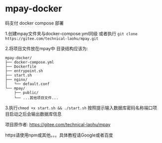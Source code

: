 # mpay-docker
码支付 docker compose 部署

1.创建mpay文件夹与docker-compose.yml同级
或者执行
```git clone https://gitee.com/technical-laohu/mpay.git```

2.将项目文件放在mpay中
目录结构应该为:

```text
mpay-docker/
├── docker-compose.yml
├── Dockerfile
├── entrypoint.sh
├── start.sh
├── nginx/
│   └── default.conf
└── mpay/
    ├── public/
    └── ...其他项目文件...
```

3.执行```chmod +x start.sh && ./start.sh```
按照提示输入数据库密码名称端口项目启动之后会输出数据库信息

项目原作者:
https://gitee.com/technical-laohu/mpay


https请使用npm或其他。。。具体教程请Google或者百度
